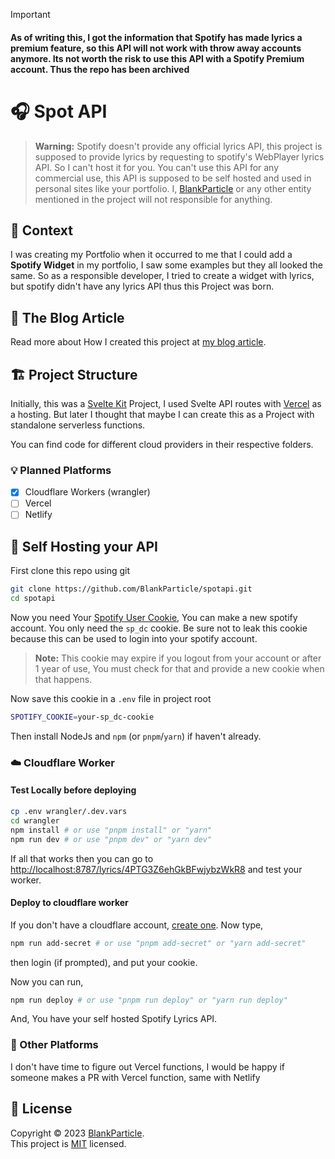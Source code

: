 > [!IMPORTANT]  
> #### As of writing this, I got the information that Spotify has made lyrics a premium feature, so this API will not work with throw away accounts anymore. Its not worth the risk to use this API with a Spotify Premium account. Thus the repo has been archived
 

# 🎧 Spot API
> **Warning:** Spotify doesn't provide any official lyrics API, this project is supposed to provide lyrics by requesting to spotify's WebPlayer lyrics API. So I can't host it for you. You can't use this API for any commercial use, this API is supposed to be self hosted and used in personal sites like your portfolio. I, [BlankParticle](https://github.com/BlankParticle) or any other entity mentioned in the project will not responsible for anything.

## 📣 Context
I was creating my Portfolio when it occurred to me that I could add a **Spotify Widget** in my portfolio, I saw some examples but they all looked the same. So as a responsible developer, I tried to create a widget with lyrics, but spotify didn't have any lyrics API thus this Project was born.

## 📜 The Blog Article
Read more about How I created this project at [my blog article](https://blog.blankparticle.in/creating-a-self-hosted-spotify-lyrics-api-using-cloudflare-workers).

## 🏗️ Project Structure
Initially, this was a [Svelte Kit](https://kit.svelte.dev) Project, I used Svelte API routes with [Vercel](https://vercel.com) as a hosting. But later I thought that maybe I can create this as a Project with standalone serverless functions.

You can find code for different cloud providers in their respective folders.

### 💡 Planned Platforms
- [x] Cloudflare Workers (wrangler)
- [ ] Vercel
- [ ] Netlify

## 🎋 Self Hosting your API

First clone this repo using git

```bash
git clone https://github.com/BlankParticle/spotapi.git
cd spotapi
```
Now you need Your [Spotify User Cookie](https://blog.blankparticle.in/creating-a-self-hosted-spotify-lyrics-api-using-cloudflare-workers#heading-obtaining-the-spdc-cookie), You can make a new spotify account. You only need the `sp_dc` cookie. Be sure not to leak this cookie because this can be used to login into your spotify account.

> **Note:** This cookie may expire if you logout from your account or after 1 year of use, You must check for that and provide a new cookie when that happens.

Now save this cookie in a `.env` file in project root
```bash
SPOTIFY_COOKIE=your-sp_dc-cookie
```
Then install NodeJs and `npm` (or `pnpm`/`yarn`) if haven't already.

### ☁️ Cloudflare Worker
#### Test Locally before deploying
```bash
cp .env wrangler/.dev.vars
cd wrangler
npm install # or use "pnpm install" or "yarn"
npm run dev # or use "pnpm dev" or "yarn dev"
```

If all that works then you can go to <http://localhost:8787/lyrics/4PTG3Z6ehGkBFwjybzWkR8> and test your worker.

#### Deploy to cloudflare worker
If you don't have a cloudflare account, [create one](https://dash.cloudflare.com/). 
Now type,
```bash
npm run add-secret # or use "pnpm add-secret" or "yarn add-secret"
```
then login (if prompted), and put your cookie.

Now you can run,
```bash
npm run deploy # or use "pnpm run deploy" or "yarn run deploy"
```
And, You have your self hosted Spotify Lyrics API.

### 🚧 Other Platforms
I don't have time to figure out Vercel functions, I would be happy if someone makes a PR with Vercel function, same with Netlify

## 📝 License
Copyright © 2023 [BlankParticle](https://github.com/BlankParticle). <br />
This project is [MIT](https://github.com/BlankParticle/spotapi/blob/main/LICENSE.txt) licensed.
